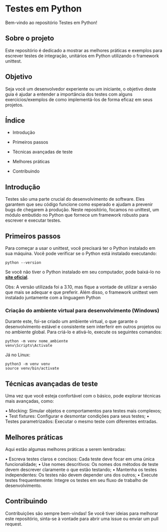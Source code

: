 # Testes em Python
Bem-vindo ao repositório Testes em Python!

## Sobre o projeto
Este repositório é dedicado a mostrar as melhores práticas e exemplos para escrever testes de integração, unitários em Python utilizando o framework unittest.

## Objetivo
Seja você um desenvolvedor experiente ou um iniciante, o objetivo deste guia é ajudar a entender a importância dos testes com alguns exercícios/exemplos de como implementá-los de forma eficaz em seus projetos.

## Índice
* Introdução

* Primeiros passos

* Técnicas avançadas de teste

* Melhores práticas

* Contribuindo

## Introdução
Testes são uma parte crucial do desenvolvimento de software. Eles garantem que seu código funcione como esperado e ajudam a prevenir bugs de chegarem à produção. Neste repositório, focamos no unittest, um módulo embutido no Python que fornece um framework robusto para escrever e executar testes.

## Primeiros passos
Para começar a usar o unittest, você precisará ter o Python instalado em sua máquina. Você pode verificar se o Python está instalado executando:

```
python --version
```

Se você não tiver o Python instalado em seu computador, pode baixá-lo no **[site oficial](https://www.python.org/downloads/)**.

Obs: A versão utilizada foi a 3.10, mas fique a vontade de utilizar a versão que mais se adequar e que preferir. Além disso, o framework unittest vem instalado juntamente com a linguagem Python

### Criação do ambiente virtual para desenvolvimento (Windows)
Durante este, foi-se criado um ambiente virtual, o que garante o desenvolvimento estável e consistente sem interferir em outros projetos ou no ambiente global. Para criá-lo e ativá-lo, execute os seguintes comandos:

```
python -m venv nome_ambiente
venv\Scripts\Activate
```

Já no Linux:

```
python3 -m venv venv
source venv/bin/activate
```

## Técnicas avançadas de teste
Uma vez que você esteja confortável com o básico, pode explorar técnicas mais avançadas, como:

• Mocking: Simular objetos e comportamentos para testes mais complexos;
• Test fixtures: Configurar e desmontar condições para seus testes;
• Testes parametrizados: Executar o mesmo teste com diferentes entradas.

## Melhores práticas
Aqui estão algumas melhores práticas a serem lembradas:

•  Escreva testes claros e concisos: Cada teste deve focar em uma única funcionalidade;
•  Use nomes descritivos: Os nomes dos métodos de teste devem descrever claramente o que estão testando;
•  Mantenha os testes independentes: Os testes não devem depender uns dos outros;
•  Execute testes frequentemente: Integre os testes em seu fluxo de trabalho de desenvolvimento.

## Contribuindo
Contribuições são sempre bem-vindas! Se você tiver ideias para melhorar este repositório, sinta-se à vontade para abrir uma issue ou enviar um pull request.



